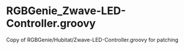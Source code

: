 # RGBGenie_Zwave-LED-Controller.groovy
Copy of RGBGenie/Hubitat/Zwave-LED-Controller.groovy for patching
